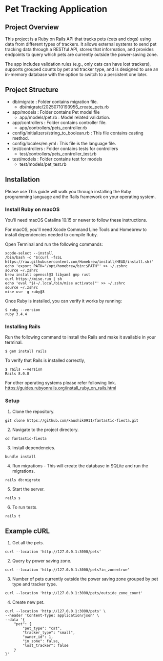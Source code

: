 #  Pet Tracking Application

##  Project Overview

This project is a Ruby on Rails API that tracks pets (cats and dogs) using data from different types of trackers. It allows external systems to send pet tracking data through a RESTful API, stores that information, and provides endpoints to query which pets are currently outside the power-saving zone.

The app includes validation rules (e.g., only cats can have lost trackers), supports grouped counts by pet and tracker type, and is designed to use an in-memory database with the option to switch to a persistent one later.

## Project Structure

* db/migrate : Folder contains migration file.
	* db/migrate/20250710193956_create_pets.rb
* app/models : Folder contains Pet model file
    * app/models/pet.rb : Model related validation.
* app/controllers : Folder contains controller file.
	* app/controllers/pets_controller.rb
* config/initializers/string_to_boolean.rb : This file contains casting method.
* config/locales/en.yml : This file is the language file.
* test/controllers : Folder contains tests for controllers
	* test/controllers/pets_controller_test.rb
* test/models : Folder contains test for models
	* test/models/pet_test.rb 

## Installation

Please use This guide will walk you through installing the Ruby programming language and the Rails framework on your operating system.

### Install Ruby on macOS

You'll need macOS Catalina 10.15 or newer to follow these instructions.

For macOS, you'll need Xcode Command Line Tools and Homebrew to install dependencies needed to compile Ruby.

Open Terminal and run the following commands:

```
xcode-select --install
/bin/bash -c "$(curl -fsSL https://raw.githubusercontent.com/Homebrew/install/HEAD/install.sh)"
echo 'export PATH="/opt/homebrew/bin:$PATH"' >> ~/.zshrc
source ~/.zshrc
brew install openssl@3 libyaml gmp rust
curl https://mise.run | sh
echo 'eval "$(~/.local/bin/mise activate)"' >> ~/.zshrc
source ~/.zshrc
mise use -g ruby@3
```
Once Ruby is installed, you can verify it works by running:
```
$ ruby --version
ruby 3.4.4
```

### Installing Rails

Run the following command to install the Rails and make it available in your terminal.
```
$ gem install rails
```
To verify that Rails is installed correctly,
```
$ rails --version
Rails 8.0.0
```
For other operating systems please refer following link.
https://guides.rubyonrails.org/install_ruby_on_rails.html

### Setup

1.  Clone the repository.
```
git clone https://github.com/kaushik0911/fantastic-fiesta.git
```
2. Navigate to the project directory.
```
cd fantastic-fiesta
```
3. Install dependencies.
```
bundle install
```
4. Run migrations - This will create the database in SQLite and run the migrations.
```
rails db:migrate
```
5. Start the server.
```
rails s
```
6. To run tests.
```
rails t
```

## Example cURL

1. Get all the pets.
```
curl --location 'http://127.0.0.1:3000/pets'
``` 
2. Query by power saving zone.
```
curl --location 'http://127.0.0.1:3000/pets?in_zone=true'
```
3. Number of pets currently outside the power saving zone
grouped by pet type and tracker type.
```
curl --location 'http://127.0.0.1:3000/pets/outside_zone_count'
```
4. Create new pet.
```
curl --location 'http://127.0.0.1:3000/pets' \
--header 'Content-Type: application/json' \
--data '{
    "pet": {
        "pet_type": "cat",
        "tracker_type": "small",
        "owner_id": 1,
        "in_zone": false,
        "lost_tracker": false
    }
}'
```